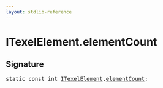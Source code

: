 ```yaml
---
layout: stdlib-reference
---
```


# ITexelElement.elementCount

## Signature
<pre>
<span class='code_keyword'>static</span> <span class='code_keyword'>const</span> <span class="code_keyword">int</span> <a href="/stdlib-reference/interfaces/itexelelement-016/index" class="code_type">ITexelElement</a>.<a href="/stdlib-reference/interfaces/itexelelement-016/elementcount-7" class="code_var">elementCount</a>;
</pre>

